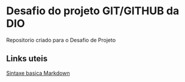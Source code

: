 # Desafio do projeto GIT/GITHUB da DIO
Repositorio criado para o Desafio de Projeto

## Links uteis 
[Sintaxe basica Markdown](https://www.markdownguide.org/basic-syntax/)
